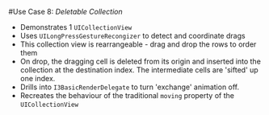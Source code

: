 #Use Case 8: _Deletable Collection_

- Demonstrates 1 `UICollectionView`
- Uses `UILongPressGestureRecongizer` to detect and coordinate drags
- This collection view is rearrangeable - drag and drop the rows to order them
- On drop, the dragging cell is deleted from its origin and inserted into the collection at the destination index. The intermediate cells are 'sifted' up one index.
- Drills into `I3BasicRenderDelegate` to turn 'exchange' animation off.
- Recreates the behaviour of the traditional `moving` property of the `UICollectionView`
